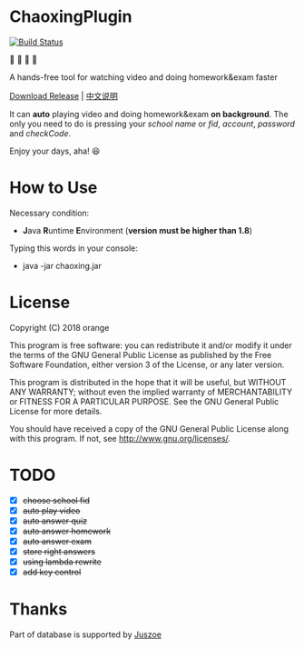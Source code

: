 # ChaoxingPlugin
[![Build Status](https://travis-ci.org/cz111000/chaoxing.svg?branch=master)](https://travis-ci.org/cz111000/chaoxing)

:rocket: :rocket: :rocket: :rocket:

A hands-free tool for watching video and doing homework&exam faster

[Download Release](https://github.com/cz111000/chaoxing/releases) | [中文说明](https://github.com/cz111000/chaoxing/blob/master/README-zh.md)

It can **auto** playing video and doing homework&exam **on background**. The only you need to do is pressing your *school name* or *fid*, *account*, *password* and *checkCode*.

Enjoy your days, aha! :laughing:

# How to Use
Necessary condition:
+ **J**ava **R**untime **E**nvironment (**version must be higher than 1.8**)

Typing this words in your console:
+ java -jar chaoxing.jar

# License
Copyright (C) 2018  orange

This program is free software: you can redistribute it and/or modify
it under the terms of the GNU General Public License as published by
the Free Software Foundation, either version 3 of the License, or
any later version.

This program is distributed in the hope that it will be useful,
but WITHOUT ANY WARRANTY; without even the implied warranty of
MERCHANTABILITY or FITNESS FOR A PARTICULAR PURPOSE.  See the
GNU General Public License for more details.

You should have received a copy of the GNU General Public License
along with this program.  If not, see <http://www.gnu.org/licenses/>.

# TODO
- [x] ~~choose school fid~~
- [x] ~~auto play video~~
- [x] ~~auto answer quiz~~
- [x] ~~auto answer homework~~
- [x] ~~auto answer exam~~
- [x] ~~store right answers~~
- [x] ~~using lambda rewrite~~
- [x] ~~add key control~~

# Thanks
Part of database is supported by [Juszoe](https://github.com/cz111000/erya)